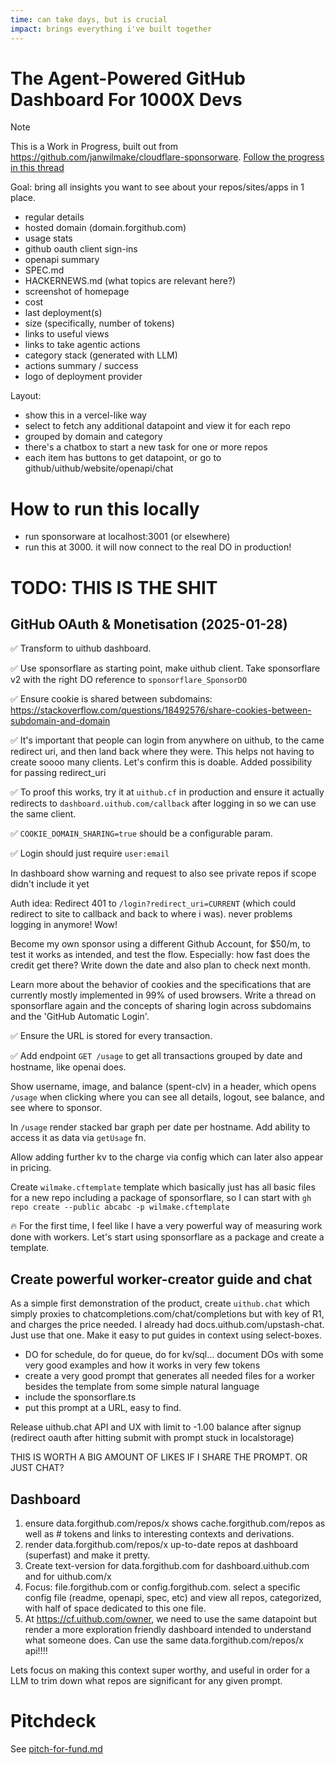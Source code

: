 ```yaml
---
time: can take days, but is crucial
impact: brings everything i've built together
---
```


# The Agent-Powered GitHub Dashboard For 1000X Devs

> [!NOTE]
> This is a Work in Progress, built out from https://github.com/janwilmake/cloudflare-sponsorware. [Follow the progress in this thread](https://x.com/janwilmake/status/1883817352287924463)

Goal: bring all insights you want to see about your repos/sites/apps in 1 place.

- regular details
- hosted domain (domain.forgithub.com)
- usage stats
- github oauth client sign-ins
- openapi summary
- SPEC.md
- HACKERNEWS.md (what topics are relevant here?)
- screenshot of homepage
- cost
- last deployment(s)
- size (specifically, number of tokens)
- links to useful views
- links to take agentic actions
- category stack (generated with LLM)
- actions summary / success
- logo of deployment provider

Layout:

- show this in a vercel-like way
- select to fetch any additional datapoint and view it for each repo
- grouped by domain and category
- there's a chatbox to start a new task for one or more repos
- each item has buttons to get datapoint, or go to github/uithub/website/openapi/chat

# How to run this locally

- run sponsorware at localhost:3001 (or elsewhere)
- run this at 3000. it will now connect to the real DO in production!

# TODO: THIS IS THE SHIT

## GitHub OAuth & Monetisation (2025-01-28)

✅ Transform to uithub dashboard.

✅ Use sponsorflare as starting point, make uithub client. Take sponsorflare v2 with the right DO reference to `sponsorflare_SponsorDO`

✅ Ensure cookie is shared between subdomains:
https://stackoverflow.com/questions/18492576/share-cookies-between-subdomain-and-domain

✅ It's important that people can login from anywhere on uithub, to the came redirect uri, and then land back where they were. This helps not having to create soooo many clients. Let's confirm this is doable. Added possibility for passing redirect_uri

✅ To proof this works, try it at `uithub.cf` in production and ensure it actually redirects to `dashboard.uithub.com/callback` after logging in so we can use the same client.

✅ `COOKIE_DOMAIN_SHARING=true` should be a configurable param.

✅ Login should just require `user:email`

In dashboard show warning and request to also see private repos if scope didn't include it yet

Auth idea: Redirect 401 to `/login?redirect_uri=CURRENT` (which could redirect to site to callback and back to where i was). never problems logging in anymore! Wow!

Become my own sponsor using a different Github Account, for $50/m, to test it works as intended, and test the flow. Especially: how fast does the credit get there? Write down the date and also plan to check next month.

Learn more about the behavior of cookies and the specifications that are currently mostly implemented in 99% of used browsers. Write a thread on sponsorflare again and the concepts of sharing login across subdomains and the 'GitHub Automatic Login'.

✅ Ensure the URL is stored for every transaction.

✅ Add endpoint `GET /usage` to get all transactions grouped by date and hostname, like openai does.

Show username, image, and balance (spent-clv) in a header, which opens `/usage` when clicking where you can see all details, logout, see balance, and see where to sponsor.

In `/usage` render stacked bar graph per date per hostname. Add ability to access it as data via `getUsage` fn.

Allow adding further kv to the charge via config which can later also appear in pricing.

Create `wilmake.cftemplate` template which basically just has all basic files for a new repo including a package of sponsorflare, so I can start with `gh repo create --public abcabc -p wilmake.cftemplate`

🔥 For the first time, I feel like I have a very powerful way of measuring work done with workers. Let's start using sponsorflare as a package and create a template.

## Create powerful worker-creator guide and chat

As a simple first demonstration of the product, create `uithub.chat` which simply proxies to chatcompletions.com/chat/completions but with key of R1, and charges the price needed. I already had docs.uithub.com/upstash-chat. Just use that one. Make it easy to put guides in context using select-boxes.

- DO for schedule, do for queue, do for kv/sql... document DOs with some very good examples and how it works in very few tokens
- create a very good prompt that generates all needed files for a worker besides the template from some simple natural language
- include the sponsorflare.ts
- put this prompt at a URL, easy to find.

Release uithub.chat API and UX with limit to -1.00 balance after signup (redirect oauth after hitting submit with prompt stuck in localstorage)

THIS IS WORTH A BIG AMOUNT OF LIKES IF I SHARE THE PROMPT. OR JUST CHAT?

## Dashboard

1. ensure data.forgithub.com/repos/x shows cache.forgithub.com/repos as well as # tokens and links to interesting contexts and derivations.
2. render data.forgithub.com/repos/x up-to-date repos at dashboard (superfast) and make it pretty.
3. Create text-version for data.forgithub.com for dashboard.uithub.com and for uithub.com/x
4. Focus: file.forgithub.com or config.forgithub.com. select a specific config file (readme, openapi, spec, etc) and view all repos, categorized, with half of space dedicated to this one file.
5. At https://cf.uithub.com/owner, we need to use the same datapoint but render a more exploration friendly dashboard intended to understand what someone does. Can use the same data.forgithub.com/repos/x api!!!!

Lets focus on making this context super worthy, and useful in order for a LLM to trim down what repos are significant for any given prompt.

# Pitchdeck

See [pitch-for-fund.md](./pitch-for-fund.md)
